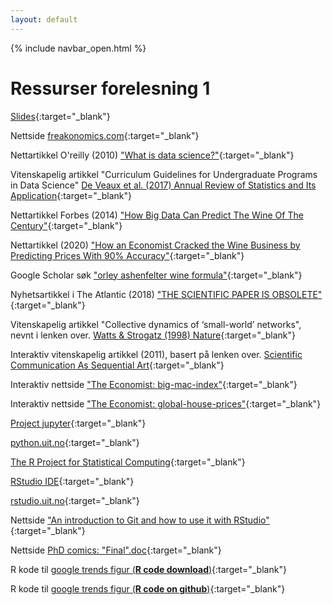```yaml
---
layout: default
---
```

{% include navbar_open.html %}
# Ressurser forelesning 1

[Slides](https://docs.google.com/presentation/d/e/2PACX-1vRy78sT6-RFbjZ-CH6v--cQZURA29pbd4aXDLQ9Gdv-Q1nXtiBWi8ApbT-L1JSyngsR6JvzWEGnACSb/pub?start=false&loop=false&delayms=5000){:target="_blank"}

Nettside [freakonomics.com](https://freakonomics.com/){:target="_blank"}

Nettartikkel O'reilly (2010) ["What is data science?"](https://www.oreilly.com/radar/what-is-data-science/){:target="_blank"}

Vitenskapelig artikkel "Curriculum Guidelines for Undergraduate Programs in Data Science" [De Veaux et al. (2017) Annual Review of Statistics and Its Application](https://www.amstat.org/asa/files/pdfs/EDU-DataScienceGuidelines.pdf){:target="_blank"}

Nettartikkel Forbes (2014) ["How Big Data Can Predict The Wine Of The Century"](https://www.forbes.com/sites/sap/2014/04/30/how-big-data-can-predict-the-wine-of-the-century/?sh=71e2583e31a9){:target="_blank"}

Nettartikkel (2020) ["How an Economist Cracked the Wine Business by Predicting Prices With 90% Accuracy"](https://entrepreneurshandbook.co/how-an-economist-cracked-the-wine-business-by-predicting-prices-with-90-accuracy-3bc996456f80){:target="_blank"}

Google Scholar søk ["orley ashenfelter wine formula"](https://scholar.google.no/scholar?q=orley+ashenfelter+wine+formula&hl=no&as_sdt=0&as_vis=1&oi=scholart){:target="_blank"}

Nyhetsartikkel i The Atlantic (2018) ["THE SCIENTIFIC PAPER IS OBSOLETE"](https://www.theatlantic.com/science/archive/2018/04/the-scientific-paper-is-obsolete/556676/){:target="_blank"}

Vitenskapelig artikkel "Collective dynamics of ‘small-world’ networks", nevnt i lenken over. [Watts & Strogatz (1998) Nature](https://www.nature.com/articles/30918){:target="_blank"}

Interaktiv vitenskapelig artikkel (2011), basert på lenken over. [Scientific Communication As Sequential Art](http://worrydream.com/ScientificCommunicationAsSequentialArt/){:target="_blank"}

Interaktiv nettside ["The Economist: big-mac-index"](https://www.economist.com/big-mac-index){:target="_blank"}

Interaktiv nettside ["The Economist: global-house-prices"](https://www.economist.com/graphic-detail/global-house-prices){:target="_blank"}

[Project jupyter](https://jupyter.org){:target="_blank"}

[python.uit.no](https://python.uit.no){:target="_blank"}

[The R Project for Statistical Computing](https://www.r-project.org/){:target="_blank"}

[RStudio IDE](https://www.rstudio.com/){:target="_blank"}

[rstudio.uit.no](https://rstudio.uit.no){:target="_blank"}

Nettside ["An introduction to Git and how to use it with RStudio"](https://r-bio.github.io/intro-git-rstudio/){:target="_blank"}

Nettside [PhD comics: "Final".doc](http://phdcomics.com/comics/archive.php?comicid=1531){:target="_blank"}

R kode til [google trends figur (**R code download**)](google_trends.R){:target="_blank"}

R kode til [google trends figur (**R code on github**)](https://github.com/uit-sok-1004-h21/emneside/blob/main/google_trends.R){:target="_blank"}
